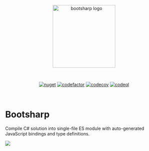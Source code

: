 <p align="center">
  <a href="https://bootsharp.com" target="_blank" rel="noopener noreferrer">
    <img width="200" src="https://raw.githubusercontent.com/Elringus/Bootsharp/main/Assets/PackageIcon.svg" alt="bootsharp logo">
  </a>
</p>
<br/>
<p align="center">
  <a href="https://www.nuget.org/packages/Bootsharp"><img src="https://img.shields.io/nuget/v/Bootsharp" alt="nuget"></a>
  <a href="https://codefactor.io/repository/github/elringus/Bootsharp/overview/main"><img src="https://codefactor.io/repository/github/elringus/bootsharp/badge/main" alt="codefactor"></a>
  <a href="https://codecov.io/gh/Elringus/Bootsharp"><img src="https://codecov.io/gh/Elringus/Bootsharp/branch/main/graph/badge.svg?token=AAhei51ETt" alt="codecov"></a>
  <a href="https://github.com/Elringus/Bootsharp/actions/workflows/codeql.yml"><img src="https://github.com/Elringus/Bootsharp/actions/workflows/codeql.yml/badge.svg" alt="codeql"></a>
</p>
<br/>

# Bootsharp

Compile C# solution into single-file ES module with auto-generated JavaScript bindings and type definitions.

![](https://raw.githubusercontent.com/Elringus/Bootsharp/main/Assets/Banner.png)
